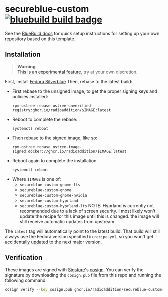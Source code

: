 # secureblue-custom &nbsp; [![bluebuild build badge](https://github.com/radioaddition/secureblue-custom/actions/workflows/build.yml/badge.svg)](https://github.com/radioaddition/secureblue-custom/actions/workflows/build.yml)

See the [BlueBuild docs](https://blue-build.org/how-to/setup/) for quick setup instructions for setting up your own repository based on this template.

## Installation

> **Warning**  
> [This is an experimental feature](https://www.fedoraproject.org/wiki/Changes/OstreeNativeContainerStable), try at your own discretion.

First, install [Fedora Silverblue](https://fedoraproject.org/atomic-desktops/silverblue/)
Then, rebase to the latest build:

- First rebase to the unsigned image, to get the proper signing keys and policies installed:
  ```
  rpm-ostree rebase ostree-unverified-registry:ghcr.io/radioaddition/$IMAGE:latest
  ```
- Reboot to complete the rebase:
  ```
  systemctl reboot
  ```
- Then rebase to the signed image, like so:
  ```
  rpm-ostree rebase ostree-image-signed:docker://ghcr.io/radioaddition/$IMAGE:latest
  ```
- Reboot again to complete the installation
  ```
  systemctl reboot
  ```
- Where `$IMAGE` is one of:
  - `secureblue-custom-gnome-lts`
  - `secureblue-custom-gnome`
  - `secureblue-custom-gnome-nvidia`
  - `secureblue-custom-hyprland`
  - `secureblue-custom-hyprland-lts`
NOTE: Hyprland is currently not recommended due to a lack of screen security. I most likely won't update the recipe for this image until this is changed. the image will still receive automatic updates from upstream

The `latest` tag will automatically point to the latest build. That build will still always use the Fedora version specified in `recipe.yml`, so you won't get accidentally updated to the next major version.

## Verification

These images are signed with [Sigstore](https://www.sigstore.dev/)'s [cosign](https://github.com/sigstore/cosign). You can verify the signature by downloading the `cosign.pub` file from this repo and running the following command:

```bash
cosign verify --key cosign.pub ghcr.io/radioaddition/secureblue-custom-$IMAGE
```
